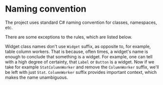 # Naming convention

The project uses standard C# naming convention for classes, namespaces, etc.

There are some exceptions to the rules, which are listed below.

Widget class names don't use `Widget` suffix, as opposite to, for example, table column workers. That is because, often times, a widget's name is enough to conclude that something is a widget. For example, one can tell with a high degree of certainty, that `Label` or `Button` is a widget. Now if we take for example `StatColumnWorker` and remove the `ColumnWorker` suffix, we'll be left with just `Stat`. `ColumnWorker` suffix provides important context, which makes the name unambiguous.
